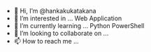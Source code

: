 - 👋 Hi, I’m @hankakukatakana
- 👀 I’m interested in ... Web Application
- 🌱 I’m currently learning ... Python PowerShell
- 💞️ I’m looking to collaborate on ...
- 📫 How to reach me ... 

<!---
hankakukatakana/hankakukatakana is a ✨ special ✨ repository because its `README.md` (this file) appears on your GitHub profile.
You can click the Preview link to take a look at your changes.
--->
